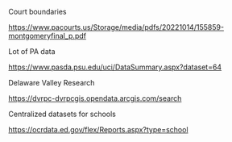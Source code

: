 

Court boundaries

https://www.pacourts.us/Storage/media/pdfs/20221014/155859-montgomeryfinal_p.pdf

Lot of PA data

https://www.pasda.psu.edu/uci/DataSummary.aspx?dataset=64

Delaware Valley Research

https://dvrpc-dvrpcgis.opendata.arcgis.com/search

Centralized datasets for schools

https://ocrdata.ed.gov/flex/Reports.aspx?type=school